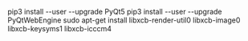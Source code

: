 pip3 install --user --upgrade PyQt5
pip3 install --user --upgrade PyQtWebEngine
sudo apt-get install libxcb-render-util0 libxcb-image0 libxcb-keysyms1 libxcb-icccm4
